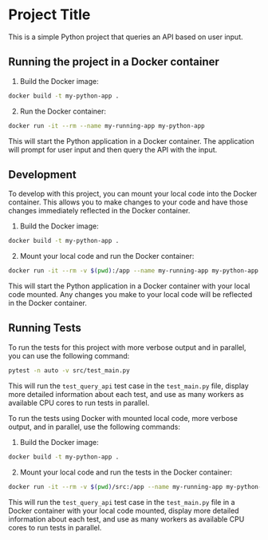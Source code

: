 # Project Title

This is a simple Python project that queries an API based on user input.

## Running the project in a Docker container

1. Build the Docker image:

```bash
docker build -t my-python-app .
```

2. Run the Docker container:

```bash
docker run -it --rm --name my-running-app my-python-app
```

This will start the Python application in a Docker container. The application will prompt for user input and then query the API with the input.

## Development

To develop with this project, you can mount your local code into the Docker container. This allows you to make changes to your code and have those changes immediately reflected in the Docker container.

1. Build the Docker image:

```bash
docker build -t my-python-app .
```

2. Mount your local code and run the Docker container:

```bash
docker run -it --rm -v $(pwd):/app --name my-running-app my-python-app
```

This will start the Python application in a Docker container with your local code mounted. Any changes you make to your local code will be reflected in the Docker container.

## Running Tests

To run the tests for this project with more verbose output and in parallel, you can use the following command:

```bash
pytest -n auto -v src/test_main.py
```

This will run the `test_query_api` test case in the `test_main.py` file, display more detailed information about each test, and use as many workers as available CPU cores to run tests in parallel.

To run the tests using Docker with mounted local code, more verbose output, and in parallel, use the following commands:

1. Build the Docker image:

```bash
docker build -t my-python-app .
```

2. Mount your local code and run the tests in the Docker container:

```bash
docker run -it --rm -v $(pwd)/src:/app --name my-running-app my-python-app pytest -n auto -v --durations=10 ./test_main.py
```

This will run the `test_query_api` test case in the `test_main.py` file in a Docker container with your local code mounted, display more detailed information about each test, and use as many workers as available CPU cores to run tests in parallel.
